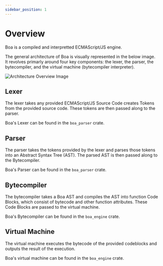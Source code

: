 ```yaml
---
sidebar_position: 1
---
```


# Overview

Boa is a compiled and interpretted ECMAScript/JS engine.

The general architecture of Boa is visually represented in the below image. It revolves primarly around
four key components: the lexer, the parser, the bytecompiler, and the virtual machine (bytecompiler interpreter).

![Architecture Overview Image](../../static/doc-img/boa_architecture.drawio.png)

## Lexer

The lexer takes any provided ECMAScript/JS Source Code creates Tokens from the provided source code. These tokens are then passed along to the parser.

Boa's Lexer can be found in the `boa_parser` crate.

## Parser

The parser takes the tokens provided by the lexer and parses those tokens into an Abstract Syntax Tree (AST). The parsed AST is then passed along to the Bytecompiler.

Boa's Parser can be found in the `boa_parser` crate.

## Bytecompiler

The bytecompiler takes a Boa AST and compiles the AST into function Code Blocks, which consist of bytecode and other function attributes. These Code Blocks are passed to
the virtual machine.

Boa's Bytecompiler can be found in the `boa_engine` crate.

## Virtual Machine

The virtual machine executes the bytecode of the provided codeblocks and outputs the result of the execution.

Boa's virtual machine can be found in the `boa_engine` crate.
